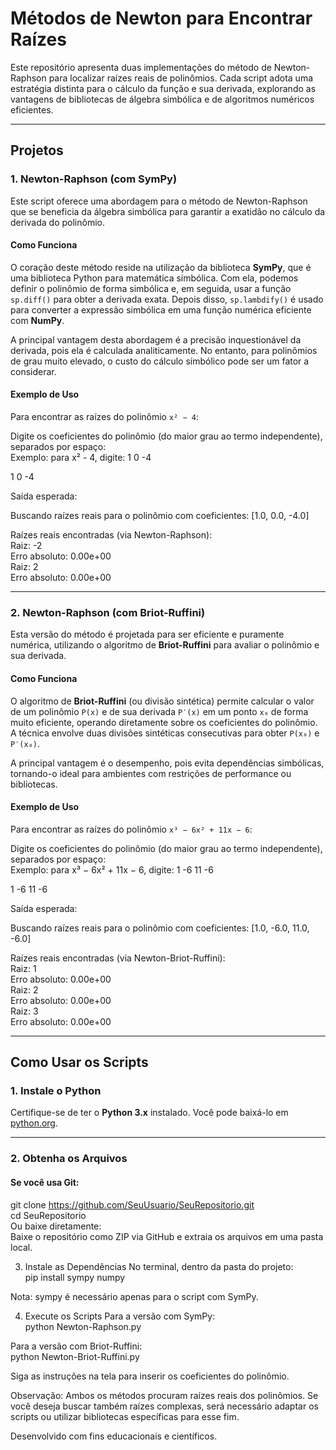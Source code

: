 # Métodos de Newton para Encontrar Raízes

Este repositório apresenta duas implementações do método de Newton-Raphson para localizar raízes reais de polinômios. Cada script adota uma estratégia distinta para o cálculo da função e sua derivada, explorando as vantagens de bibliotecas de álgebra simbólica e de algoritmos numéricos eficientes.

---

## Projetos

### 1. Newton-Raphson (com SymPy)

Este script oferece uma abordagem para o método de Newton-Raphson que se beneficia da álgebra simbólica para garantir a exatidão no cálculo da derivada do polinômio.

#### Como Funciona

O coração deste método reside na utilização da biblioteca **SymPy**, que é uma biblioteca Python para matemática simbólica. Com ela, podemos definir o polinômio de forma simbólica e, em seguida, usar a função `sp.diff()` para obter a derivada exata. Depois disso, `sp.lambdify()` é usado para converter a expressão simbólica em uma função numérica eficiente com **NumPy**.

A principal vantagem desta abordagem é a precisão inquestionável da derivada, pois ela é calculada analiticamente. No entanto, para polinômios de grau muito elevado, o custo do cálculo simbólico pode ser um fator a considerar.

#### Exemplo de Uso

Para encontrar as raízes do polinômio `x² − 4`:  

Digite os coeficientes do polinômio (do maior grau ao termo independente), separados por espaço:  
Exemplo: para x² - 4, digite: 1 0 -4  

1 0 -4  

Saída esperada:

Buscando raízes reais para o polinômio com coeficientes: [1.0, 0.0, -4.0]  

Raízes reais encontradas (via Newton-Raphson):  
Raiz: -2  
Erro absoluto: 0.00e+00  
Raiz: 2  
Erro absoluto: 0.00e+00  

---

### 2. Newton-Raphson (com Briot-Ruffini)

Esta versão do método é projetada para ser eficiente e puramente numérica, utilizando o algoritmo de **Briot-Ruffini** para avaliar o polinômio e sua derivada.

#### Como Funciona

O algoritmo de **Briot-Ruffini** (ou divisão sintética) permite calcular o valor de um polinômio `P(x)` e de sua derivada `P′(x)` em um ponto `x₀` de forma muito eficiente, operando diretamente sobre os coeficientes do polinômio. A técnica envolve duas divisões sintéticas consecutivas para obter `P(x₀)` e `P′(x₀)`.

A principal vantagem é o desempenho, pois evita dependências simbólicas, tornando-o ideal para ambientes com restrições de performance ou bibliotecas.

#### Exemplo de Uso

Para encontrar as raízes do polinômio `x³ − 6x² + 11x − 6`:  

Digite os coeficientes do polinômio (do maior grau ao termo independente), separados por espaço:  
Exemplo: para x³ − 6x² + 11x − 6, digite: 1 -6 11 -6  

1 -6 11 -6  

Saída esperada:

Buscando raízes reais para o polinômio com coeficientes: [1.0, -6.0, 11.0, -6.0]  

Raízes reais encontradas (via Newton-Briot-Ruffini):  
Raiz: 1  
Erro absoluto: 0.00e+00  
Raiz: 2  
Erro absoluto: 0.00e+00  
Raiz: 3  
Erro absoluto: 0.00e+00  

---

## Como Usar os Scripts

### 1. Instale o Python

Certifique-se de ter o **Python 3.x** instalado. Você pode baixá-lo em [python.org](https://www.python.org/).

---

### 2. Obtenha os Arquivos

#### Se você usa Git:

git clone https://github.com/SeuUsuario/SeuRepositorio.git  
cd SeuRepositorio  
Ou baixe diretamente:  
Baixe o repositório como ZIP via GitHub e extraia os arquivos em uma pasta local.

3. Instale as Dependências
No terminal, dentro da pasta do projeto:  
pip install sympy numpy  

Nota: sympy é necessário apenas para o script com SymPy.

4. Execute os Scripts
Para a versão com SymPy:  
python Newton-Raphson.py

Para a versão com Briot-Ruffini:  
python Newton-Briot-Ruffini.py

Siga as instruções na tela para inserir os coeficientes do polinômio.

Observação: Ambos os métodos procuram raízes reais dos polinômios. Se você deseja buscar também raízes complexas, será necessário adaptar os scripts ou utilizar bibliotecas específicas para esse fim.

Desenvolvido com fins educacionais e científicos.

